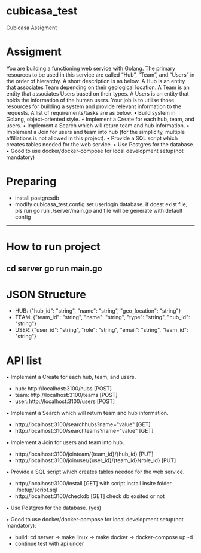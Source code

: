 # cubicasa_test
Cubicasa Assigment
# Assigment
You are building a functioning web service with Golang. The primary
resources to be used in this service are called “Hub”, “Team”, and
“Users” in the order of hierarchy. A short description is as below.
A Hub is an entity that associates Team depending on their geological
location.
A Team is an entity that associates Users based on their types.
A Users is an entity that holds the information of the human users.
Your job is to utilise those resources for building a system and provide
relevant information to the requests. A list of requirements/tasks are
as below.
• Build system in Golang, object-oriented style.
• Implement a Create for each hub, team, and users.
• Implement a Search which will return team and hub information.
• Implement a Join for users and team into hub (for the simplicity,
multiple affiliations is not allowed in this project).
• Provide a SQL script which creates tables needed for the web
service.
• Use Postgres for the database.
• Good to use docker/docker-compose for local development setup(not mandatory)

# Preparing
  - install postgresdb
  - modify cubicasa_test.config set userlogin database. if doest exist file, pls run go run ./server/main.go and file will be generate with default config
--------------
# How to run project
cd server
go run main.go
--------------
# JSON Structure
  - HUB: {"hub_id": "string", "name": "string", "geo_location": "string"}
  - TEAM: {"team_id": "string", "name": "string", "type": "string", "hub_id": "string"}
  - USER: {"user_id": "string", "role": "string", "email": "string", "team_id": "string"}
# API list
• Implement a Create for each hub, team, and users.
  - hub:  http://localhost:3100/hubs [POST]
  - team: http://localhost:3100/teams [POST]
  - user: http://localhost:3100/users [POST]
  
• Implement a Search which will return team and hub information.
  - http://localhost:3100/searchhubs?name="value" [GET]
  - http://localhost:3100/searchteams?name="value" [GET]

• Implement a Join for users and team into hub.
  - http://localhost:3100/jointeam/{team_id}/{hub_id} [PUT]
  - http://localhost:3100/joinuser/{user_id}/{team_id}/{role_id} [PUT]

• Provide a SQL script which creates tables needed for the web service.
  - http://localhost:3100/install [GET]
with script install insite folder ./setup/script.sql
  - http://localhost:3100/checkdb [GET]
check db exsited or not

• Use Postgres for the database. (yes)

• Good to use docker/docker-compose for local development setup(not mandatory):
  - build: cd server -> make linux -> make docker -> docker-compose up -d
  - continue test with api under
